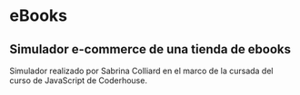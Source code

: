 <h1>eBooks</h1>
<h2>Simulador e-commerce de una tienda de ebooks</h2>
<p>Simulador realizado por Sabrina Colliard en el marco de la cursada del curso de JavaScript de Coderhouse.</p>
